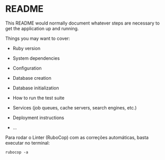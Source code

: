 # README

This README would normally document whatever steps are necessary to get the
application up and running.

Things you may want to cover:

* Ruby version

* System dependencies

* Configuration

* Database creation

* Database initialization

* How to run the test suite

* Services (job queues, cache servers, search engines, etc.)

* Deployment instructions

* ...

Para rodar o Linter (RuboCop) com as correções automáticas, basta executar no terminal:
```
rubocop -a
```
